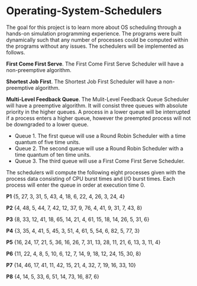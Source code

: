 # Operating-System-Schedulers

The goal for this project is to learn more about OS scheduling through a hands-on simulation programming experience. The programs were built dynamically such that any number of processes could be computed within the programs without any issues. The schedulers will be implemented as follows.

**First Come First Serve**. The First Come First Serve Scheduler will have a non-preemptive algorithm.

**Shortest Job First**. The Shortest Job First Scheduler will have a non-preemptive algorithm.

**Multi-Level Feedback Queue**. The Mulit-Level Feedback Queue Scheduler will have a preemptive algorithm. It will consist three queues with absolute priority in the higher queues. A process in a lower queue will be interrupted if a process enters a higher queue, however the preempted process will not be downgraded to a lower queue. 
   - Queue 1. The first queue will use a Round Robin Scheduler with a time quantum of five time units. 
   - Queue 2. The second queue will use a Round Robin Scheduler with a time quantum of ten time units. 
   - Queue 3. The third queue will use a First Come First Serve Scheduler.


The schedulers will compute the following eight processes given with the process data consisting of CPU burst times and I/O burst times. Each process will enter the queue in order at execution time 0.

**P1** {5, 27, 3, 31, 5, 43, 4, 18, 6, 22, 4, 26, 3, 24, 4}

**P2** {4, 48, 5, 44, 7, 42, 12, 37, 9, 76, 4, 41, 9, 31, 7, 43, 8} 

**P3** {8, 33, 12, 41, 18, 65, 14, 21, 4, 61, 15, 18, 14, 26, 5, 31, 6} 

**P4** {3, 35, 4, 41, 5, 45, 3, 51, 4, 61, 5, 54, 6, 82, 5, 77, 3} 

**P5** {16, 24, 17, 21, 5, 36, 16, 26, 7, 31, 13, 28, 11, 21, 6, 13, 3, 11, 4} 

**P6** {11, 22, 4, 8, 5, 10, 6, 12, 7, 14, 9, 18, 12, 24, 15, 30, 8} 

**P7** {14, 46, 17, 41, 11, 42, 15, 21, 4, 32, 7, 19, 16, 33, 10} 

**P8** {4, 14, 5, 33, 6, 51, 14, 73, 16, 87, 6} 
